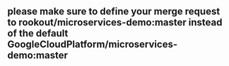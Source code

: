 ## please make sure to define your merge request to rookout/microservices-demo:master instead of the default GoogleCloudPlatform/microservices-demo:master 